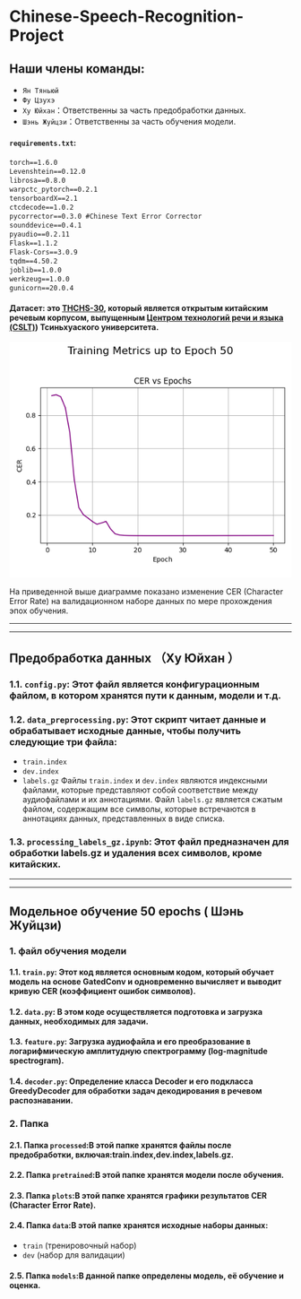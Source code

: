 # Chinese-Speech-Recognition-Project
## Наши члены команды: 
- `Ян Тяньюй`
- `Фу Цзухэ`
- `Ху Юйхан`：Ответственны за часть предобработки данных.
- `Шэнь Жуйцзи`：Ответственны за часть обучения модели.
#### `requirements.txt`: 
```text
torch==1.6.0
Levenshtein==0.12.0
librosa==0.8.0
warpctc_pytorch==0.2.1
tensorboardX==2.1
ctcdecode==1.0.2
pycorrector==0.3.0 #Chinese Text Error Corrector
sounddevice==0.4.1
pyaudio==0.2.11
Flask==1.1.2
Flask-Cors==3.0.9
tqdm==4.50.2
joblib==1.0.0
werkzeug==1.0.0
gunicorn==20.0.4
```
#### Датасет: это [THCHS-30](https://www.openslr.org/18/), который является открытым китайским речевым корпусом, выпущенным [Центром технологий речи и языка (CSLT)](https://www.openslr.org/18/)) Тсиньхуаского университета.

![CER Plot](./plots/cer_epoch_50.png)

На приведенной выше диаграмме показано изменение CER (Character Error Rate) на валидационном наборе данных по мере прохождения эпох обучения.

---
---
## Предобработка данных （Ху Юйхан ）

### 1.1. `config.py`: Этот файл является конфигурационным файлом, в котором хранятся пути к данным, модели и т.д.
### 1.2. `data_preprocessing.py`: Этот скрипт читает данные и обрабатывает исходные данные, чтобы получить следующие три файла:
- `train.index`
- `dev.index`
- `labels.gz`
Файлы `train.index` и `dev.index` являются индексными файлами, которые представляют собой соответствие между аудиофайлами и их аннотациями.
Файл `labels.gz` является сжатым файлом, содержащим все символы, которые встречаются в аннотациях данных, представленных в виде списка.
### 1.3. `processing_labels_gz.ipynb`: Этот файл предназначен для обработки labels.gz и удаления всех символов, кроме китайских.

---
---
## Модельное обучение 50 epochs ( Шэнь Жуйцзи)

### 1. файл обучения модели
#### 1.1. `train.py`: Этот код является основным кодом, который обучает модель на основе GatedConv и одновременно вычисляет и выводит кривую CER (коэффициент ошибок символов).
#### 1.2. `data.py`: В этом коде осуществляется подготовка и загрузка данных, необходимых для задачи.
#### 1.3. `feature.py`: Загрузка аудиофайла и его преобразование в логарифмическую амплитудную спектрограмму (log-magnitude spectrogram).
#### 1.4. `decoder.py`: Определение класса Decoder и его подкласса GreedyDecoder для обработки задач декодирования в речевом распознавании.

### 2. Папка
#### 2.1. Папка `processed`:В этой папке хранятся файлы после предобработки, включая:train.index,dev.index,labels.gz.
#### 2.2. Папка `pretrained`:В этой папке хранятся модели после обучения.
#### 2.3. Папка `plots`:В этой папке хранятся графики результатов CER (Character Error Rate).
#### 2.4. Папка `data`:В этой папке хранятся исходные наборы данных:
- `train` (тренировочный набор)
- `dev` (набор для валидации)
#### 2.5. Папка `models`:В данной папке определены модель, её обучение и оценка.

